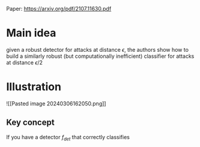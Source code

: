 Paper: https://arxiv.org/pdf/2107.11630.pdf

# Main idea
given a robust detector for attacks at distance $\epsilon$, the authors show how to build a similarly robust (but computationally inefficient) classifier for attacks at distance $\epsilon/2$ 

# Illustration
![[Pasted image 20240306162050.png]]

## Key concept
If you have a detector $f_{det}$ that correctly classifies 